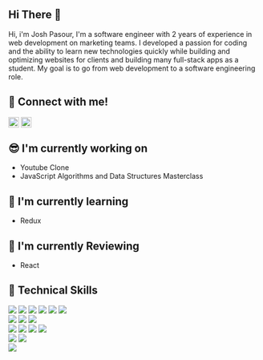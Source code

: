 <h2>Hi There 👋 </h2>

Hi, i'm Josh Pasour, I'm a software engineer with 2 years of experience in web development on marketing teams. I developed a passion for coding and the ability to learn new technologies quickly while building and optimizing websites for clients and building many full-stack apps as a student. My goal is to go from web development to a software engineering role.

## 🤝 Connect with me!
<a href="https://www.linkedin.com/in/joshua-pasour-a406387b/"><img align="center" src="https://raw.githubusercontent.com/yushi1007/yushi1007/main/images/linkedin.svg" alt="Josh Pasour | LinkedIn" width="21px"/></a>
<a href="https://www.instagram.com/joshpasour/"><img align="center" src="https://raw.githubusercontent.com/yushi1007/yushi1007/main/images/instagram.svg" alt="Yu Shi | Instagram" width="21px"/></a>
</br>
## 😎 I'm currently working on
- Youtube Clone
- JavaScript Algorithms and Data Structures Masterclass

## 🚀 I'm currently learning
- Redux

## 🚀 I'm currently Reviewing
- React

## 💼 Technical Skills
![](https://img.shields.io/badge/Code-JavaScript-informational?style=flat&logo=JavaScript&color=F7DF1E)
![](https://img.shields.io/badge/Code-HTML5-informational?style=flat&logo=HTML5&color=E34F26)
![](https://img.shields.io/badge/Code-Mongo-informational?style=flat&logo=Mongo&color=FF0000)
![](https://img.shields.io/badge/Code-PYTHON-informational?style=flat&logo=PYTHON&color=F7CC42)
![](https://img.shields.io/badge/Code-SQL-informational?style=flat&logo=SQL&color=53D0CB)
![](https://img.shields.io/badge/Code-JSON-informational?style=flat&color=F7DF1E)
</br>
![](https://img.shields.io/badge/Style-CSS3-informational?style=flat&logo=CSS&color=1572B6)
![](https://img.shields.io/badge/Style-TAILWIND-informational?style=flat&logo=TAILWIND&color=005477)
![](https://img.shields.io/badge/Style-BOOTSTRAP-informational?style=flat&logo=BOOTSTRAP&color=7911F2)
</br>
![](https://img.shields.io/badge/Frameworks-React-informational?style=flat&logo=NODE&color=587459)
![](https://img.shields.io/badge/Frameworks-NODE.JS-informational?style=flat&logo=NODE&color=ffff00)
![](https://img.shields.io/badge/Frameworks-NEXT.JS-informational?style=flat&logo=NODE&color=585858)
![](https://img.shields.io/badge/Frameworks-EXPRESS.JS-informational?style=flat&logo=EXPRESS&color=00FF00)
</br>
![](https://img.shields.io/badge/Database-Postgresql-informational?style=flat&logo=Postgresql&color=336790)
![](https://img.shields.io/badge/Code-MongoDB-informational?style=flat&logo=MongoDB&color=FF0000)
</br>
![](https://img.shields.io/badge/Tools-GitHub-informational?style=flat&logo=GitHub&color=181717)


<!---
Joshbep/Joshbep is a ✨ special ✨ repository because its `README.md` (this file) appears on your GitHub profile.
You can click the Preview link to take a look at your changes.
--->
